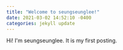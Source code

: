 ```yaml
---
title: "Welcome to seungseunglee!"
date: 2021-03-02 14:52:10 -0400
categories: jekyll update
---
```


Hi! I'm seungseunglee. It is my first posting.
